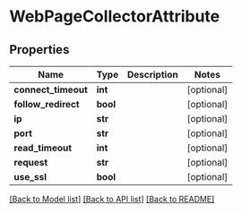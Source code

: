 # WebPageCollectorAttribute

## Properties
Name | Type | Description | Notes
------------ | ------------- | ------------- | -------------
**connect_timeout** | **int** |  | [optional] 
**follow_redirect** | **bool** |  | [optional] 
**ip** | **str** |  | [optional] 
**port** | **str** |  | [optional] 
**read_timeout** | **int** |  | [optional] 
**request** | **str** |  | [optional] 
**use_ssl** | **bool** |  | [optional] 

[[Back to Model list]](../README.md#documentation-for-models) [[Back to API list]](../README.md#documentation-for-api-endpoints) [[Back to README]](../README.md)


